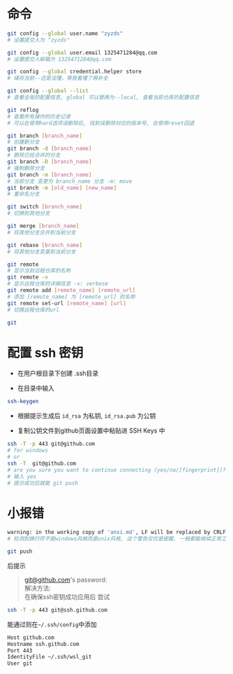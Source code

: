 # 命令
```bash
git config --global user.name "zyzds"
# 设置提交人为 "zyzds"

git config --global user.email 1325471284@qq.com
# 设置提交人邮箱为 1325471284@qq.com

git config --global credential.helper store
# 储存当前--还是没懂，等我看懂了再补全

git config --global --list
# 查看全局的配置信息, global 可以替换为--local, 查看当前仓库的配置信息
```

```bash
git reflog 
# 查看所有操作的历史记录
# 可以在使用hard选项误删除后, 找到误删除对应的版本号, 在使用reset回退

git branch [branch_name]
# 创建新分支
git branch -d [branch_name]
# 删除已经合并的分支
git branch -D [branch_name]
# 强制删除分支
git branch -m [branch_name]
# 当前分支 变更为 branch_name 分支 -m: move
git branch -m [old_name] [new_name] 
# 重命名分支 

git switch [branch_name]
# 切换到其他分支

git merge [branch_name]
# 将其他分支合并到当前分支

git rebase [branch_name]
# 将其他分支变基到当前分支

git remote
# 显示当前远程仓库的名称
git remote -v
# 显示远程仓库的详细信息 -v: verbose
git remote add [remote_name] [remote_url]
# 添加 [remote_name] 为 [remote_url] 的名称
git remote set-url [remote_name] [url]
# 切换远程仓库的url

git 
```
# 配置 ssh 密钥
* 在用户根目录下创建 .ssh目录

* 在目录中输入 
```bash
ssh-keygen
```

* 根据提示生成后 `id_rsa` 为私钥, `id_rsa.pub` 为公钥

* 复制公钥文件到github页面设置中粘贴进 SSH Keys 中

```bash
ssh -T -p 443 git@github.com
# for windows
# or
ssh -T  git@github.com
# are you sure you want to continue connecting (yes/no/[fingerprint])? 
# 输入 yes
# 提示成功后就能 git push
```
# 小报错
```bash
warning: in the working copy of 'ansi.md', LF will be replaced by CRLF the next time Git touches it
# 检测到换行符不是windows风格而是unix风格, 这个警告仅仅是提醒, 一般都能继续正常工作
```
```bash
git push 
```
后提示
> git@github.com's password:  
解决方法:  
在确保ssh密钥成功应用后
尝试
```bash
ssh -T -p 443 git@ssh.github.com
```
能通过则在`~/.ssh/config`中添加
```bash
Host github.com
Hostname ssh.github.com
Port 443
IdentityFile ~/.ssh/wsl_git
User git
```
